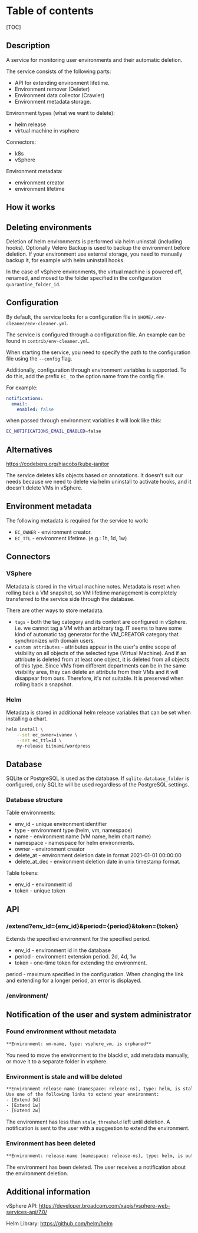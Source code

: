 # Table of contents

[TOC]

## Description

A service for monitoring user environments and their automatic deletion.

The service consists of the following parts:

* API for extending environment lifetime.
* Environment remover (Deleter)
* Environment data collector (Crawler)
* Environment metadata storage.

Environment types (what we want to delete):

* helm release
* virtual machine in vsphere

Connectors:

* k8s
* vSphere

Environment metadata:

* environment creator
* environment lifetime

## How it works

## Deleting environments

Deletion of helm environments is performed via helm uninstall (including hooks). Optionally Velero Backup is used to backup the environment before deletion. If your environment use external storage, you need to manually backup it, for example with helm uninstall hooks.

In the case of vSphere environments, the virtual machine is powered off, renamed, and
moved to the folder specified in the configuration `quarantine_folder_id`.

## Configuration

By default, the service looks for a configuration file in `$HOME/.env-cleaner/env-cleaner.yml`.

The service is configured through a configuration file. An example can be found in `contrib/env-cleaner.yml`.

When starting the service, you need to specify the path to the configuration file using the `--config` flag.

Additionally, configuration through environment variables is supported. To do this, add the prefix `EC_` to the option name from the config file.

For example:

```yaml
notifications:
  email:
    enabled: false
```

when passed through environment variables it will look like this:

```sh
EC_NOTIFICATIONS_EMAIL_ENABLED=false
```

## Alternatives

https://codeberg.org/hjacobs/kube-janitor

The service deletes k8s objects based on annotations.
It doesn't suit our needs because we need to delete via helm uninstall to activate hooks,
and it doesn't delete VMs in vSphere.

## Environment metadata

The following metadata is required for the service to work:

* `EC_OWNER` - environment creator.
* `EC_TTL` - environment lifetime. (e.g.: 1h, 1d, 1w)

## Connectors

### VSphere

Metadata is stored in the virtual machine notes. Metadata is reset when
rolling back a VM snapshot, so VM lifetime management is completely transferred
to the service side through the database.

There are other ways to store metadata.

* `tags` - both the tag category and its content are configured in vSphere. i.e.
    we cannot tag a VM with an arbitrary tag. IT seems to have some kind of
    automatic tag generator for the VM_CREATOR category that synchronizes
    with domain users.
* `custom attributes` - attributes appear in the user's entire scope of visibility
    on all objects of the selected type (Virtual Machine). And if an attribute is deleted
    from at least one object, it is deleted from all objects of this type. Since
    VMs from different departments can be in the same visibility area, they can
    delete an attribute from their VMs and it will disappear from ours. Therefore, it's not suitable.
    It is preserved when rolling back a snapshot.

### Helm

Metadata is stored in additional helm release variables that can be
set when installing a chart.

```sh
helm install \
    --set ec_owner=ivanov \
    --set ec_ttl=1d \
    my-release bitnami/wordpress
```

## Database

SQLite or PostgreSQL is used as the database. If `sqlite.database_folder` is configured,
only SQLite will be used regardless of the PostgreSQL settings.

### Database structure

Table environments:

* env_id - unique environment identifier
* type - environment type (helm, vm, namespace)
* name - environment name (VM name, helm chart name)
* namespace - namespace for helm environments.
* owner - environment creator
* delete_at - environment deletion date in format 2021-01-01 00:00:00
* delete_at_dec - environment deletion date in unix timestamp format.

Table tokens:

* env_id - environment id
* token - unique token

## API

### /extend?env_id={env_id}&period={period}&token={token}

Extends the specified environment for the specified period.

* env_id - environment id in the database
* period - environment extension period. 2d, 4d, 1w
* token - one-time token for extending the environment.

period - maximum specified in the configuration. When changing the link and extending for a
longer period, an error is displayed.

### /environment/

## Notification of the user and system administrator

### Found environment without metadata

```txt
**Environment: vm-name, type: vsphere_vm, is orphaned**
```

You need to move the environment to the blacklist, add metadata manually, or move it to a separate folder in vsphere.

### Environment is stale and will be deleted

```txt
**Environment release-name (namespace: release-ns), type: helm, is stale and will be deleted in 3d**
Use one of the following links to extend your environment:
- [Extend 3d]
- [Extend 1w]
- [Extend 2w]
```

The environment has less than `stale_threshold` left until deletion. A notification is sent to the user with a suggestion to extend the environment.

### Environment has been deleted

```txt
**Environment: release-name (namespace: release-ns), type: helm, is outdated and has been deleted**
```

The environment has been deleted. The user receives a notification about the environment deletion.

## Additional information

vSphere API: https://developer.broadcom.com/xapis/vsphere-web-services-api/7.0/

Helm Library: https://github.com/helm/helm
